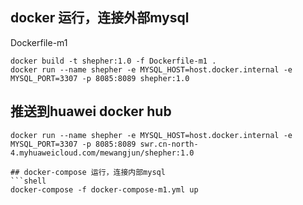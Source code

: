 ## docker 运行，连接外部mysql 
 Dockerfile-m1
```shell
docker build -t shepher:1.0 -f Dockerfile-m1 .
docker run --name shepher -e MYSQL_HOST=host.docker.internal -e MYSQL_PORT=3307 -p 8085:8089 shepher:1.0
```

## 推送到huawei docker hub
```shell
docker run --name shepher -e MYSQL_HOST=host.docker.internal -e MYSQL_PORT=3307 -p 8085:8089 swr.cn-north-4.myhuaweicloud.com/mewangjun/shepher:1.0

## docker-compose 运行，连接内部mysql
```shell
docker-compose -f docker-compose-m1.yml up
```


